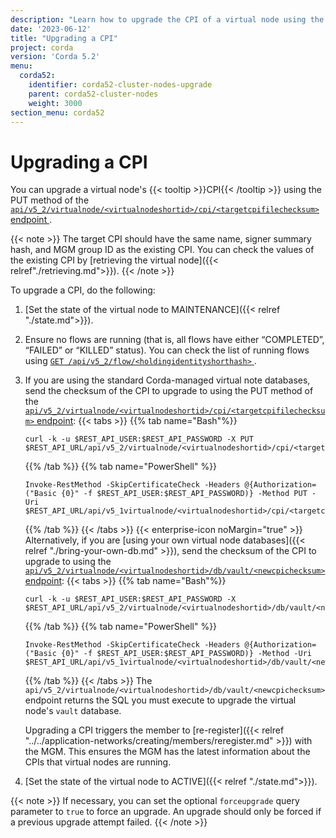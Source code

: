 ```yaml
---
description: "Learn how to upgrade the CPI of a virtual node using the REST API."
date: '2023-06-12'
title: "Upgrading a CPI"
project: corda
version: 'Corda 5.2'
menu:
  corda52:
    identifier: corda52-cluster-nodes-upgrade
    parent: corda52-cluster-nodes
    weight: 3000
section_menu: corda52
---
```


# Upgrading a CPI

You can upgrade a virtual node's {{< tooltip >}}CPI{{< /tooltip >}} using the PUT method of the <a href ="../../reference/rest-api/openapi.html#tag/Virtual-Node-API/operation/put_virtualnode__virtualnodeshortid__cpi__targetcpifilechecksum_">`api/v5_2/virtualnode/<virtualnodeshortid>/cpi/<targetcpifilechecksum>` endpoint </a>.

{{< note >}}
The target CPI should have the same name, signer summary hash, and MGM group ID as the existing CPI. You can check the values of the existing CPI by [retrieving the virtual node]({{< relref"./retrieving.md">}}).
{{< /note >}}

To upgrade a CPI, do the following:

1. [Set the state of the virtual node to MAINTENANCE]({{< relref "./state.md">}}).
2. Ensure no flows are running (that is, all flows have either “COMPLETED”, “FAILED” or “KILLED” status). You can check the list of running flows using <a href ="../../reference/rest-api/openapi.html#tag/Flow-Management-API/operation/get_flow__holdingidentityshorthash_">`GET /api/v5_2/flow/<holdingidentityshorthash>` </a>.
3. If you are using the standard Corda-managed virtual note databases, send the checksum of the CPI to upgrade to using the PUT method of the <a href ="../../reference/rest-api/openapi.html#tag/Virtual-Node-API/operation/put_virtualnode__virtualnodeshortid__cpi__targetcpifilechecksum_">`api/v5_2/virtualnode/<virtualnodeshortid>/cpi/<targetcpifilechecksum>` endpoint</a>:
   {{< tabs >}}
   {{% tab name="Bash"%}}
   ```shell
   curl -k -u $REST_API_USER:$REST_API_PASSWORD -X PUT $REST_API_URL/api/v5_2/virtualnode/<virtualnodeshortid>/cpi/<targetcpifilechecksum>
   ```
   {{% /tab %}}
   {{% tab name="PowerShell" %}}
   ```shell
   Invoke-RestMethod -SkipCertificateCheck -Headers @{Authorization=("Basic {0}" -f $REST_API_USER:$REST_API_PASSWORD)} -Method PUT -Uri    $REST_API_URL/api/v5_1virtualnode/<virtualnodeshortid>/cpi/<targetcpifilechecksum>
   ```
   {{% /tab %}}
   {{< /tabs >}}
   {{< enterprise-icon noMargin="true" >}} Alternatively, if you are [using your own virtual node databases]({{< relref "./bring-your-own-db.md" >}}), send the checksum of the CPI to upgrade to using the <a href ="../../reference/rest-api/openapi.html#tag/Virtual-Node-API/operation/get_virtualnode__virtualnodeshortid__db_vault__newcpichecksum_">`api/v5_2/virtualnode/<virtualnodeshortid>/db/vault/<newcpichecksum>` endpoint</a>:
   {{< tabs >}}
   {{% tab name="Bash"%}}
   ```shell
   curl -k -u $REST_API_USER:$REST_API_PASSWORD -X $REST_API_URL/api/v5_2/virtualnode/<virtualnodeshortid>/db/vault/<newcpichecksum>
   ```
   {{% /tab %}}
   {{% tab name="PowerShell" %}}
   ```shell
   Invoke-RestMethod -SkipCertificateCheck -Headers @{Authorization=("Basic {0}" -f $REST_API_USER:$REST_API_PASSWORD)} -Method -Uri    $REST_API_URL/api/v5_1virtualnode/<virtualnodeshortid>/db/vault/<newcpichecksum>
   ```
   {{% /tab %}}
   {{< /tabs >}}
   The `api/v5_2/virtualnode/<virtualnodeshortid>/db/vault/<newcpichecksum>` endpoint returns the SQL you must execute to upgrade the virtual node's `vault` database.

   Upgrading a CPI triggers the member to [re-register]({{< relref "../../application-networks/creating/members/reregister.md" >}}) with the MGM. This ensures the MGM has the latest information about the CPIs that virtual nodes are running.

4. [Set the state of the virtual node to ACTIVE]({{< relref "./state.md">}}).

{{< note >}}
If necessary, you can set the optional `forceupgrade` query parameter to `true` to force an upgrade. An upgrade should only be forced if a previous upgrade attempt failed.
{{< /note >}}
